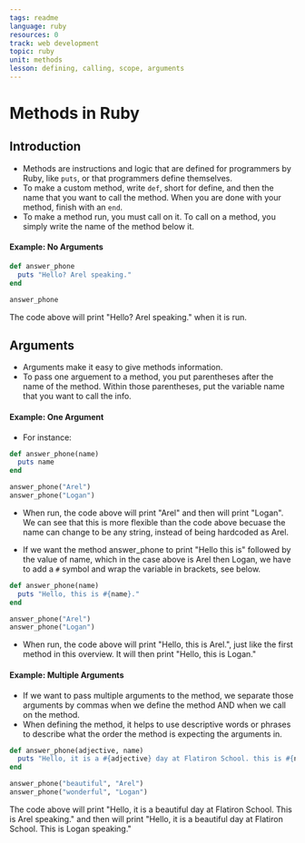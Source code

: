 ```yaml
---
tags: readme
language: ruby
resources: 0
track: web development
topic: ruby
unit: methods
lesson: defining, calling, scope, arguments
---
```


# Methods in Ruby

## Introduction
* Methods are instructions and logic that are defined for programmers by Ruby, like `puts`, or that programmers define themselves.
* To make a custom method, write `def`, short for define, and then the name that you want to call the method. When you are done with your method, finish with an `end`. 
* To make a method run, you must call on it. To call on a method, you simply write the name of the method below it.

#### Example: No Arguments

```ruby
def answer_phone
  puts "Hello? Arel speaking."
end

answer_phone
```
The code above will print "Hello? Arel speaking." when it is run.

## Arguments
* Arguments make it easy to give methods information.
* To pass one arguement to a method, you put parentheses after the name of the method. Within those parentheses, put the variable name that you want to call the info. 

#### Example: One Argument
* For instance:

```ruby
def answer_phone(name)
  puts name
end

answer_phone("Arel")
answer_phone("Logan")
```
* When run, the code above will print "Arel" and then  will print "Logan". We can see that this is more flexible than the code above becuase the name can change to be any string, instead of being hardcoded as Arel.

* If we want the method answer_phone to print "Hello this is" followed by the value of name, which in the case above is Arel then Logan, we have to add a `#` symbol and wrap the variable in brackets, see below.

```ruby
def answer_phone(name)
  puts "Hello, this is #{name}."
end

answer_phone("Arel")
answer_phone("Logan")
```
* When run, the code above will print "Hello, this is Arel.", just like the first method in this overview. It will then print "Hello, this is Logan." 

#### Example: Multiple Arguments
* If we want to pass multiple arguments to the method, we separate those arguments by commas when we define the method AND when we call on the method.
* When defining the method, it helps to use descriptive words or phrases to describe what the order the method is expecting the arguments in.

```ruby
def answer_phone(adjective, name)
  puts "Hello, it is a #{adjective} day at Flatiron School. this is #{name} speaking."
end

answer_phone("beautiful", "Arel")
answer_phone("wonderful", "Logan")
```
The code above will print "Hello, it is a beautiful day at Flatiron School. This is Arel speaking." and then will print "Hello, it is a beautiful day at Flatiron School. This is Logan speaking."
